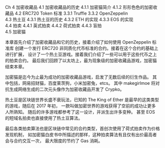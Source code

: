 Ch 4 加密收藏品
    4.1 加密收藏品的历史
        4.1.1 加密猫简介
        4.1.2 形形色色的加密收藏品
    4.2 ERC720 Token 标准
        3.3.1 Truffle
        3.3.2 OpenZeppelin   
    4.3 热土豆
        4.3.1 热土豆的历史
        4.3.2 ETH 的实现
        4.3.3 EOS 的实现  
    4.4 拍卖
        4.4.1 英式拍卖
        4.4.2 荷式拍卖
        4.4.3 盲拍    
    4.5 加密猫

本章首先介绍了加密收藏品和它的历史，接着介绍了如何使用 OpenZeppelin 标准库
创建一个发行 ERC720 非同质化代币标准的合约。接着在这个合约的基础上进行扩展，
设计了一个热土豆游戏。接着我们介绍了一些可以用于这些代币之上的拍卖合约。
最后我们回顾了以太坊上，最为现象级的加密收藏品游戏，加密猫结束本章。

加密猫是迄今为止最为成功的加密收藏品游戏，启发了无数后续的衍生作品。
其中包括，网易招财猫，百度莱茨狗，小米加密兔，etcs。
其中 makegirlmoe 将对抗生成网络生成的二次元头像作为加密收藏品开发了 Crypko。

热土豆是区块链世界长盛不衰玩法，已知的 The King of Ether 是最早的这类类型的游戏，随后在 2017 年初，
一款叫做加密世界的游戏获得了空前的成功让更多人所熟知。
随后的许多游戏都参考了这一设计，并派生出许多变种。
甚至 EOS 的短域名拍卖也直接使用了热土豆算法。

最后各类拍卖算法也是区块链中常见的合约类型，首创次使用了荷式拍卖作为价格发现机制，
如加密猫白皮书中所描述的那样，这种拍卖算法有且仅有出价最高者会与合约交互一次，
最大限度的节约了 Gas 消耗。


